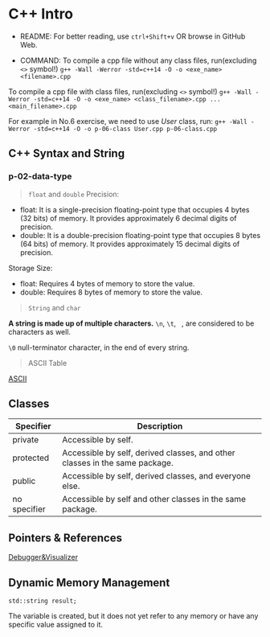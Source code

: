 # C++ Intro

* README: For better reading, use `ctrl+Shift+v` OR browse in GitHub Web.

* COMMAND:
To compile a cpp file without any class files, run(excluding `<>` symbol!)
`g++ -Wall -Werror -std=c++14 -O -o <exe_name> <filename>.cpp`

To compile a cpp file with class files, run(excluding `<>` symbol!)
`g++ -Wall -Werror -std=c++14 -O -o <exe_name> <class_filename>.cpp ... <main_filename>.cpp `

For example in No.6 exercise, we need to use _User_ class, run:
`g++ -Wall -Werror -std=c++14 -O -o p-06-class User.cpp p-06-class.cpp`

## C++ Syntax and String
### p-02-data-type

> `float` and `double`
Precision:

* float: It is a single-precision floating-point type that occupies 4 bytes (32 bits) of memory. It provides approximately 6 decimal digits of precision.
* double: It is a double-precision floating-point type that occupies 8 bytes (64 bits) of memory. It provides approximately 15 decimal digits of precision.

Storage Size:

* float: Requires 4 bytes of memory to store the value.
* double: Requires 8 bytes of memory to store the value.

> `String` and `char`

**A string is made up of multiple characters.**
`\n`, `\t`, ` `, are considered to be characters as well.

`\0` null-terminator character, in the end of every string.


> ASCII Table

[ASCII](https://www.ascii-code.com/)

## Classes
| Specifier    | Description                                                                 |
|--------------|-----------------------------------------------------------------------------|
| private      | Accessible by self.                                                         |
| protected    | Accessible by self, derived classes, and other classes in the same package. |
| public       | Accessible by self, derived classes, and everyone else.                     |
| no specifier | Accessible by self and other classes in the same package.                   |

## Pointers & References
[Debugger&Visualizer](https://pythontutor.com/cpp.html#mode=edit)

## Dynamic Memory Management
```
std::string result;
```
The variable is created, but it does not yet refer to any memory or have any specific value assigned to it.
